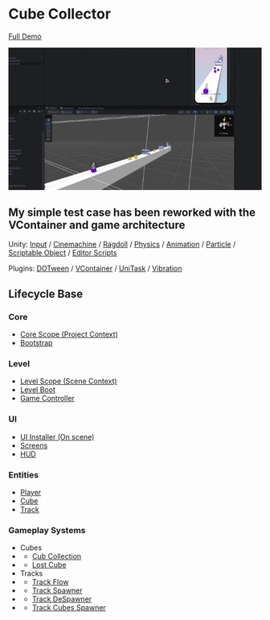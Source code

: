 # Cube Collector

[Full Demo](https://youtu.be/pPi6AiqY0v0)

![Demo](./ReadmeResources/Demo.gif)

## My simple test case has been reworked with the VContainer and game architecture
Unity: [Input](https://docs.unity3d.com/Packages/com.unity.inputsystem@1.12/manual/index.html) / [Cinemachine](https://docs.unity3d.com/Packages/com.unity.cinemachine@3.1/manual/index.html) / [Ragdoll](https://docs.unity3d.com/Manual/wizard-RagdollWizard.html) / [Physics](https://docs.unity3d.com/Manual/PhysicsOverview.html) / [Animation](https://docs.unity3d.com/Manual/AnimationSection.html) / [Particle](https://learn.unity.com/tutorial/introduction-to-particle-systems#6025fdd9edbc2a112d4f0135) / [Scriptable Object](https://docs.unity3d.com/Manual/class-ScriptableObject.html) / [Editor Scripts](https://learn.unity.com/tutorial/editor-scripting#)

Plugins: [DOTween](https://dotween.demigiant.com/) / [VContainer](https://vcontainer.hadashikick.jp/) / [UniTask](https://github.com/Cysharp/UniTask) / [Vibration](https://github.com/BenoitFreslon/Vibration)

## Lifecycle Base
### Core
- [Core Scope (Project Context)](./Assets/Code/Core/DI/CoreScope.cs)
- [Bootstrap](./Assets/Code/Core/Bootstrap.cs)

### Level
- [Level Scope (Scene Context)](./Assets/Code/Level/LevelScope.cs)
- [Level Boot](./Assets/Code/Level/LevelBoot.cs)
- [Game Controller](./Assets/Code/Gameplay/GameController.cs)

### UI
- [UI Installer (On scene)](./Assets/Code/UI/UIInstaller.cs)
- [Screens](./Assets/Code/UI/Screens)
- [HUD](./Assets/Code/UI/HeadUpDisplay/HUD.cs)

### Entities
- [Player](./Assets/Code/PlayerLogic/Player.cs)
- [Cube](./Assets/Code/Gameplay/Cubes/Cube.cs)
- [Track](./Assets/Code/Gameplay/Tracks/Track.cs)

### Gameplay Systems
- Cubes 
- - [Cub Collection](./Assets/Code/Gameplay/Systems/CubeCollectionHandler.cs)
- - [Lost Cube](./Assets/Code/Gameplay/Systems/LostCubeHandler.cs)
- Tracks
- - [Track Flow](./Assets/Code/Gameplay/Systems/TrackFlow.cs)
- - [Track Spawner](./Assets/Code/Gameplay/Systems/TrackSpawner.cs)
- - [Track DeSpawner](./Assets/Code/Gameplay/Systems/TrackDeSpawner.cs)
- - [Track Cubes Spawner](./Assets/Code/Gameplay/Systems/TrackCubesSpawner.cs)